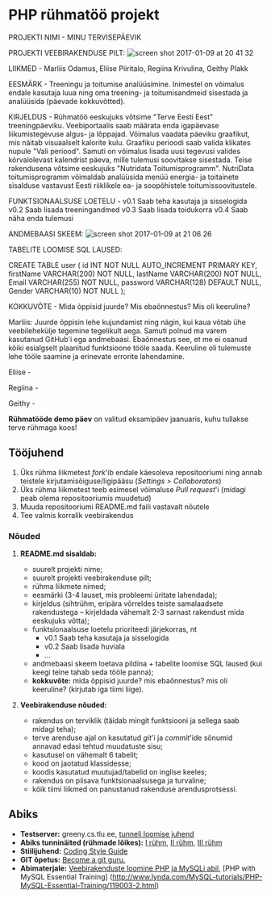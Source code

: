 # PHP rühmatöö projekt

PROJEKTI NIMI - MINU TERVISEPÄEVIK

PROJEKTI VEEBIRAKENDUSE PILT:
![screen shot 2017-01-09 at 20 41 32](https://cloud.githubusercontent.com/assets/22045695/21778683/148fb440-d6ad-11e6-94a6-035350a6df2a.png)

LIIKMED - Marliis Odamus, Eliise Piiritalo, Regiina Krivulina, Geithy Plakk

EESMÄRK - Treeningu ja toitumise analüüsimine. Inimestel on võimalus endale kasutaja luua ning oma treening- ja toitumisandmeid sisestada ja analüüsida (päevade kokkuvõtted).

KIRJELDUS - Rühmatöö eeskujuks võtsime "Terve Eesti Eest" treeningpäeviku. Veebiportaalis saab määrata enda igapäevase liikumistegevuse algus- ja lõppajad. Võimalus vaadata päeviku graafikut, mis näitab visuaalselt kalorite kulu. Graafiku perioodi saab valida klikates nupule "Vali periood". Samuti on võimalus lisada uusi tegevusi valides kõrvalolevast kalendrist päeva, mille tulemusi soovitakse sisestada.
Teise rakendusena võtsime eeskujuks "Nutridata Toitumisprogramm". NutriData toitumisprogramm võimaldab analüüsida menüü energia- ja toitainete sisalduse vastavust Eesti riiklikele ea- ja soopõhistele toitumissoovitustele.

FUNKTSIONAALSUSE LOETELU -
v0.1 Saab teha kasutaja ja sisselogida
v0.2 Saab lisada treeningandmed
v0.3 Saab lisada toidukorra
v0.4 Saab näha enda tulemusi

ANDMEBAASI SKEEM:
![screen shot 2017-01-09 at 21 06 26](https://cloud.githubusercontent.com/assets/22045695/21779264/9037f538-d6af-11e6-9c02-5541a8dd6140.png)

TABELITE LOOMISE SQL LAUSED:

<span class="pl-k">CREATE</span> <span class="pl-k">TABLE</span> <span class="pl-en">user</span> (
  id <span class="pl-k">INT</span> <span class="pl-k">NOT NULL</span> AUTO_INCREMENT <span class="pl-k">PRIMARY KEY</span>,
  firstName <span class="pl-k">VARCHAR</span>(<span class="pl-c1">200</span>) <span class="pl-k">NOT NULL</span>,
  lastName <span class="pl-k">VARCHAR</span>(<span class="pl-c1">200</span>) <span class="pl-k">NOT NULL</span>,
  Email <span class="pl-k">VARCHAR</span>(<span class="pl-c1">255</span>) <span class="pl-k">NOT NULL</span>,
  password <span class="pl-k">VARCHAR</span>(<span class="pl-c1">128</span>) <span class="pl-k">DEFAULT NULL</span>,
  Gender <span class="pl-k">VARCHAR</span>(<span class="pl-c1">10</span>) <span class="pl-k">NOT NULL</span>
);

KOKKUVÕTE - Mida õppisid juurde? Mis ebaõnnestus? Mis oli keeruline?

Marliis:
Juurde õppisin lehe kujundamist ning nägin, kui kaua võtab ühe veebilehekülje tegemine tegelikult aega. Samuti polnud ma varem kasutanud GitHub'i ega andmebaasi.
Ebaõnnestus see, et me ei osanud kõiki esialgselt plaanitud funktsioone tööle saada.
Keeruline oli tulemuste lehe tööle saamine ja erinevate errorite lahendamine.

Eliise -

Regiina -

Geithy -


**Rühmatööde demo päev** on valitud eksamipäev jaanuaris, kuhu tullakse terve rühmaga koos!

## Tööjuhend
1. Üks rühma liikmetest _fork_'ib endale käesoleva repositooriumi ning annab teistele kirjutamisõiguse/ligipääsu (_Settings > Collaborators_)
1. Üks rühma liikmetest teeb esimesel võimaluse _Pull request_'i (midagi peab olema repositooriumis muudetud)
1. Muuda repositooriumi README.md faili vastavalt nõutele
1. Tee valmis korralik veebirakendus

### Nõuded

1. **README.md sisaldab:**
    * suurelt projekti nime;
    * suurelt projekti veebirakenduse pilt;
    * rühma liikmete nimed;
    * eesmärki (3-4 lauset, mis probleemi üritate lahendada);
    * kirjeldus (sihtrühm, eripära võrreldes teiste samalaadsete rakendustega – kirjeldada vähemalt 2-3 sarnast rakendust mida eeskujuks võtta);
    * funktsionaalsuse loetelu prioriteedi järjekorras, nt
        * v0.1 Saab teha kasutaja ja sisselogida
        * v0.2 Saab lisada huviala
        * ...
    * andmebaasi skeem loetava pildina + tabelite loomise SQL laused (kui keegi teine tahab seda tööle panna);
    * **kokkuvõte:** mida õppisid juurde? mis ebaõnnestus? mis oli keeruline? (kirjutab iga tiimi liige).


2. **Veebirakenduse nõuded:**
    * rakendus on terviklik (täidab mingit funktsiooni ja sellega saab midagi teha);
    * terve arenduse ajal on kasutatud _git_'i ja _commit_'ide sõnumid annavad edasi tehtud muudatuste sisu; 
    * kasutusel on vähemalt 6 tabelit;
    * kood on jaotatud klassidesse;
    * koodis kasutatud muutujad/tabelid on inglise keeles;
    * rakendus on piisava funktsionaalsusega ja turvaline;
    * kõik tiimi liikmed on panustanud rakenduse arendusprotsessi.

## Abiks
* **Testserver:** greeny.cs.tlu.ee, [tunneli loomise juhend](http://minitorn.tlu.ee/~jaagup/kool/java/kursused/09/veebipr/naited/greenytunnel/greenytunnel.pdf)
* **Abiks tunninäited (rühmade lõikes):** [I rühm](https://github.com/veebiprogrammeerimine-2016s?utf8=%E2%9C%93&query=-I-ruhm), [II rühm](https://github.com/veebiprogrammeerimine-2016s?utf8=%E2%9C%93&query=-II-ruhm), [III rühm](https://github.com/veebiprogrammeerimine-2016s?utf8=%E2%9C%93&query=-III-ruhm)
* **Stiilijuhend:** [Coding Style Guide](http://www.php-fig.org/psr/psr-2/)
* **GIT õpetus:** [Become a git guru.](https://www.atlassian.com/git/tutorials/)
* **Abimaterjale:** [Veebirakenduste loomine PHP ja MySQLi abil](http://minitorn.tlu.ee/~jaagup/kool/java/loeng/veebipr/veebipr1.pdf), [PHP with MySQL Essential Training] (http://www.lynda.com/MySQL-tutorials/PHP-MySQL-Essential-Training/119003-2.html)
